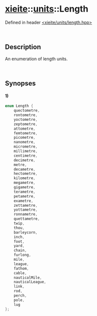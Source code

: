# [xieite](../../xieite.md)\:\:[units](../../units.md)\:\:Length
Defined in header [<xieite/units/length.hpp>](../../../include/xieite/units/length.hpp)

&nbsp;

## Description
An enumeration of length units.

&nbsp;

## Synopses
#### 1)
```cpp
enum Length {
	quectometre,
	rontometre,
	yoctometre,
	zeptometre,
	attometre,
	femtometre,
	picometre,
	nanometre,
	micrometre,
	millimetre,
	centimetre,
	decimetre,
	metre,
	decametre,
	hectometre,
	kilometre,
	megametre,
	gigametre,
	terametre,
	petametre,
	exametre,
	zettametre,
	yottametre,
	ronnametre,
	quettametre,
	twip,
	thou,
	barleycorn,
	inch,
	foot,
	yard,
	chain,
	furlong,
	mile,
	league,
	fathom,
	cable,
	nauticalMile,
	nauticalLeague,
	link,
	rod,
	perch,
	pole,
	lug
};
```
